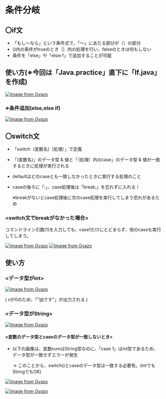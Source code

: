 # 条件分岐
## 〇if文
- 「もし～なら」という条件式で、「～」にあたる部分が（）の部分
- ()内の条件がtrueのとき｛｝内の処理を行い、falseのときは何もしない
- 条件を「else」や「elsie f」で追加することが可能

## 使い方(※今回は「Java.practice」直下に「If.java」を作成)
[![Image from Gyazo](https://i.gyazo.com/f4e7230182445b6000f24b7aca10ab9b.png)](https://gyazo.com/f4e7230182445b6000f24b7aca10ab9b)

### ※条件追加(else,else if)
[![Image from Gyazo](https://i.gyazo.com/2e34e7ff911da8470349263263394a0b.png)](https://gyazo.com/2e34e7ff911da8470349263263394a0b)

## 〇switch文
- 「switch（変数名)｛処理｝」で定義
- 「(変数名)」のデータ型 & 値と「｛処理｝内のcase」のデータ型 & 値が一致するときに処理が実行される
- defaultはどのcaseとも一致しなかったときに実行する処理のこと
- caseの後ろに「:」、case処理後は「break;」を忘れずに入れる！

  ※breakがないとcase処理後に次のcase処理を実行してしまう恐れがあるため

### <switch文でbreakがなかった場合>
コマンドライン引数[1]を入力しても、case1だけにとどまらず、他のcaseも実行してしまう。

[![Image from Gyazo](https://i.gyazo.com/56689b495b4244825c242f79b073565e.png)](https://gyazo.com/56689b495b4244825c242f79b073565e)
[![Image from Gyazo](https://i.gyazo.com/2b5cc9d32d36d828750e1aa6cfebac13.png)](https://gyazo.com/2b5cc9d32d36d828750e1aa6cfebac13)

## 使い方
### <データ型がint>

[![Image from Gyazo](https://i.gyazo.com/17ea78971c03bcb272c9d40763103ba0.png)](https://gyazo.com/17ea78971c03bcb272c9d40763103ba0)

( nが0のため、「"凶です"」が出力される )

### <データ型がString>

[![Image from Gyazo](https://i.gyazo.com/4de8fad2ea0daba379b76bb2269df217.png)](https://gyazo.com/4de8fad2ea0daba379b76bb2269df217)

#### <変数のデータ型とcaseのデータ型が一致しないとき>
- 以下の画像は、変数numはString型なのに、「case 1」はint型であるため、データ型が一致せずエラーが発生

  → このことから、switch()とcaseのデータ型は一致する必要有。(intでもStringでもOK)

[![Image from Gyazo](https://i.gyazo.com/9cee105b2c7bedab8f7d2b4f6c5bbf08.png)](https://gyazo.com/9cee105b2c7bedab8f7d2b4f6c5bbf08)

[![Image from Gyazo](https://i.gyazo.com/3d5fdca3a8fefdcdfc22b73b4f3cd1ad.png)](https://gyazo.com/3d5fdca3a8fefdcdfc22b73b4f3cd1ad)
